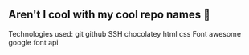 ## Aren't I cool with my cool repo names :poop:
Technologies used:
git
github
SSH
chocolatey
html
css
Font awesome
google font api
